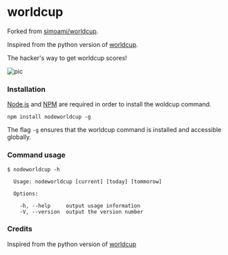 worldcup
========

Forked from [simoami/worldcup](https://github.com/simoami/worldcup).

Inspired from the python version of [worldcup](https://github.com/fatiherikli/worldcup).

The hacker's way to get worldcup scores!

![pic](https://dl.dropboxusercontent.com/u/107773577/Blog%20pics/Screen%20Shot%202014-06-19%20at%2012.51.54%20PM.png)

### Installation

[Node.js](http://nodejs.org/) and [NPM](https://www.npmjs.org) are required in order to install the woldcup command.

```
npm install nodeworldcup -g
```

The flag `-g` ensures that the worldcup command is installed and accessible globally.


### Command usage

```
$ nodeworldcup -h

  Usage: nodeworldcup [current] [today] [tommorow]

  Options:

    -h, --help     output usage information
    -V, --version  output the version number
```

### Credits

Inspired from the python version of [worldcup](https://github.com/fatiherikli/worldcup)

